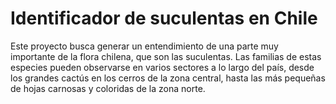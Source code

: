 # Identificador de suculentas en Chile

Este proyecto busca generar un entendimiento de una parte muy importante de la flora chilena, que son las suculentas. Las familias de estas especies pueden observarse en varios sectores a lo largo del país, desde los grandes cactús en los cerros de la zona central, hasta las más pequeñas de hojas carnosas y coloridas de la zona norte.
